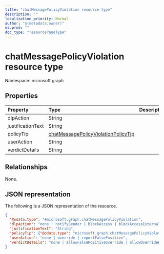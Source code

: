 ```yaml
---
title: "chatMessagePolicyViolation resource type"
description: ""
localization_priority: Normal
author: "$(metadata.owner)"
ms.prod: ""
doc_type: "resourcePageType"
---
```


# chatMessagePolicyViolation resource type

Namespace: microsoft.graph

## Properties

| Property          | Type                                                                                       | Description |
| :---------------- | :----------------------------------------------------------------------------------------- | :---------- |
| dlpAction         | String                                                                                     |             |
| justificationText | String                                                                                     |             |
| policyTip         | [chatMessagePolicyViolationPolicyTip](../resources/chatmessagepolicyviolationpolicytip.md) |             |
| userAction        | String                                                                                     |             |
| verdictDetails    | String                                                                                     |             |

## Relationships

None.

## JSON representation

The following is a JSON representation of the resource.

<!-- {
  "blockType": "resource",
  "@odata.type": "microsoft.graph.chatMessagePolicyViolation",
}
-->

```json
{
  "@odata.type": "#microsoft.graph.chatMessagePolicyViolation",
  "dlpAction": "none | notifySender | blockAccess | blockAccessExternal",
  "justificationText": "String",
  "policyTip": {"@odata.type": "microsoft.graph.chatMessagePolicyViolationPolicyTip"},
  "userAction": "none | override | reportFalsePositive",
  "verdictDetails": "none | allowFalsePositiveOverride | allowOverrideWithoutJustification | allowOverrideWithJustification"
}
```
